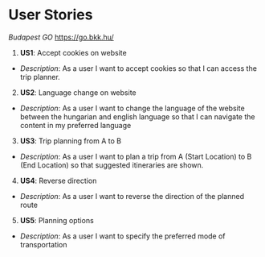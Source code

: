 # User Stories
_Budapest GO_
https://go.bkk.hu/

1. **US1**: Accept cookies on website
- _Description_: As a user I want to accept cookies so that I can access the trip planner.

2. **US2**: Language change on website
- _Description_:
    As a user I want to change the language of the website between the hungarian and english language 
    so that I can navigate the content in my preferred language

3. **US3**: Trip planning from A to B
- _Description_: As a user I want to plan a trip from A (Start Location) to B (End Location) 
   so that suggested itineraries are shown.

4. **US4**: Reverse direction
- _Description_: As a user I want to reverse the direction of the planned route

5. **US5**: Planning options 
- _Description_: As a user I want to specify the preferred mode of transportation 
